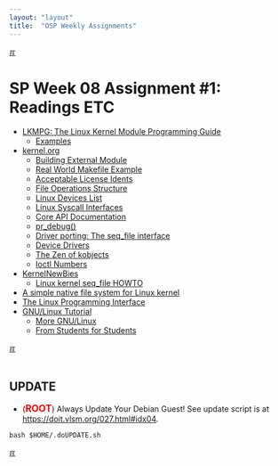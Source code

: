 ```yaml
---
layout: "layout"
title:  "OSP Weekly Assignments"
---
```


[&#x213C;](#idxXXX)<br id="idx000">
# SP Week 08 Assignment #1: Readings ETC

* [LKMPG: The Linux Kernel Module Programming Guide](<https://sysprog21.github.io/lkmpg/>)
  * [Examples](https://github.com/sysprog21/lkmpg/tree/master/examples/)
* [kernel.org](https://kernel.org)
  * [Building External Module](https://git.kernel.org/pub/scm/linux/kernel/git/stable/linux.git/tree/Documentation/kbuild/modules.rst)
  * [Real World Makefile Example](https://git.kernel.org/pub/scm/linux/kernel/git/stable/linux.git/tree/drivers/char/Makefile)
  * [Acceptable License Idents](https://git.kernel.org/pub/scm/linux/kernel/git/stable/linux.git/tree/include/linux/module.h)
  * [File Operations Structure](https://git.kernel.org/pub/scm/linux/kernel/git/stable/linux.git/tree/include/linux/fs.h)
  * [Linux Devices List](https://git.kernel.org/pub/scm/linux/kernel/git/stable/linux.git/tree/Documentation/admin-guide/devices.txt)
  * [Linux Syscall Interfaces](https://git.kernel.org/pub/scm/linux/kernel/git/stable/linux.git/tree/include/linux/syscalls.h)
  * [Core API Documentation](https://docs.kernel.org/core-api/)
  * [pr_debug()](https://www.kernel.org/doc/local/pr_debug.txt)
  * [Driver porting: The seq_file interface](https://lwn.net/Articles/22355/)
  * [Device Drivers](https://git.kernel.org/pub/scm/linux/kernel/git/stable/linux.git/tree/Documentation/driver-api/driver-model/driver.rst)
  * [The Zen of kobjects](https://lwn.net/Articles/51437/)
  * [Ioctl Numbers](https://git.kernel.org/pub/scm/linux/kernel/git/stable/linux.git/tree/Documentation/userspace-api/ioctl/ioctl-number.rst)
* [KernelNewBies](https://kernelnewbies.org/)
  * [Linux kernel seq_file HOWTO](https://kernelnewbies.org/Documents/SeqFileHowTo)
* [A simple native file system for Linux kernel](https://github.com/sysprog21/simplefs/)
* [The Linux Programming Interface](https://man7.org/tlpi/)
* [GNU/Linux Tutorial](https://doit.vlsm.org/038.html)
  * [More GNU/Linux](https://doit.vlsm.org/039.html)
  * [From Students for Students](https://doit.vlsm.org/040.html)

[&#x213C;](#)<br id="idx001"><br>

## UPDATE

* (<span style="color:red; font-weight:bold; font-size:larger;">ROOT</span>)
  Always Update Your Debian Guest! See update script is at <br>
  <https://doit.vlsm.org/027.html#idx04>.

```
bash $HOME/.doUPDATE.sh

```

[&#x213C;](#)<br id="idxXXX"><br>

